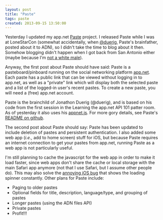 ```yaml
---
layout: post
title: "Paste"
tags: paste
created: 2013-09-15 13:50:00
---
```

Yesterday I updated my app.net [Paste](http://paste-app.net/) project.  I released Paste while I was at LoneStarCon (somewhat accidentally, when [@duerig](https://alpha.app.net/duerig), Paste's brainfather, posted about it to ADN), so I didn't take the time to blog about it then.  Somehow blogging didn't happen when I got back from San Antonio either (maybe because I'm [not a white male](http://www.garann.com/dev/2013/how-to-blog-about-code-and-give-zero-fucks/)).

Anyway, the first post about Paste should have said: Paste is a pasteboard/pinboard running on the social networking platform [app.net](http://app.net/). Each paste has a public link that can be viewed without logging in to app.net, as well as a "private" link which will display both the selected paste and a list of the logged-in user's recent pastes. To create a new paste, you will need a (free) app.net account.  

Paste is the brainchild of Jonathon Duerig (@duerig), and is based on his code from the first session in the Learning the app.net API 101 patter room.  As of yesterday it also uses his [appnet.js](https://github.com/duerig/appnet.js). For more gory details, see Paste's [README on github](https://github.com/mcdemarco/paste/blob/master/README.md).

The second post about Paste should say: Paste has been updated to include deletion of pastes and persistent authentication.  I also added some web app (*i.e.,* add to home screen) stuff for iOS, but because Paste requires an internet connection to get your pastes from app.net, running Paste as a web app is not particularly useful.

I'm still planning to cache the javascript for the web app in order to make it load faster, since web apps don't share the cache or local storage with the main Safari app anymore (not that I use Safari, but I assume other people do).  This may also solve the [annoying iOS bug](http://stackoverflow.com/questions/14572825/ios-network-activity-indicator-keeps-spinning-in-web-app-added-to-home-screen) that shows the loading spinner constantly.  Other plans for Paste include:

* Paging to older pastes
* Optional fields for title, description, language/type, and grouping of pastes
* Longer pastes (using the ADN files API)
* Private pastes
* Profit!!!
